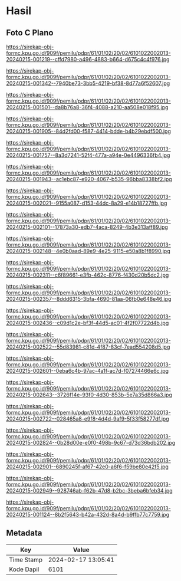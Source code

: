 # Hasil

## Foto C Plano

https://sirekap-obj-formc.kpu.go.id/909f/pemilu/pdpr/61/01/02/20/02/6101022002013-20240215-001219--cffd7980-a496-4883-b664-d675c4c4f976.jpg

https://sirekap-obj-formc.kpu.go.id/909f/pemilu/pdpr/61/01/02/20/02/6101022002013-20240215-001342--7940be73-3bb5-4219-bf38-8d77a6f52607.jpg

https://sirekap-obj-formc.kpu.go.id/909f/pemilu/pdpr/61/01/02/20/02/6101022002013-20240215-001501--da8b76a8-36f4-4088-a210-aa508e018f95.jpg

https://sirekap-obj-formc.kpu.go.id/909f/pemilu/pdpr/61/01/02/20/02/6101022002013-20240215-001905--84d2fd00-f587-4414-bdde-b4b29ebdf500.jpg

https://sirekap-obj-formc.kpu.go.id/909f/pemilu/pdpr/61/01/02/20/02/6101022002013-20240215-001757--8a3d7241-52f4-477a-a94e-0e4496336fb4.jpg

https://sirekap-obj-formc.kpu.go.id/909f/pemilu/pdpr/61/01/02/20/02/6101022002013-20240215-001943--ac1ebc87-e920-4067-b535-96bba8338bf2.jpg

https://sirekap-obj-formc.kpu.go.id/909f/pemilu/pdpr/61/01/02/20/02/6101022002013-20240215-002021--9155a087-d153-44dc-8a29-e14b18727ffb.jpg

https://sirekap-obj-formc.kpu.go.id/909f/pemilu/pdpr/61/01/02/20/02/6101022002013-20240215-002101--17873a30-edb7-4aca-8249-4b3e313aff89.jpg

https://sirekap-obj-formc.kpu.go.id/909f/pemilu/pdpr/61/01/02/20/02/6101022002013-20240215-002148--4e0b0aad-89e9-4e25-9115-e50a8b1f8990.jpg

https://sirekap-obj-formc.kpu.go.id/909f/pemilu/pdpr/61/01/02/20/02/6101022002013-20240215-002311--c6f89661-e3fb-462c-8776-f430d20b5dc2.jpg

https://sirekap-obj-formc.kpu.go.id/909f/pemilu/pdpr/61/01/02/20/02/6101022002013-20240215-002357--8ddd6315-3bfa-4690-81aa-06fb0e648e46.jpg

https://sirekap-obj-formc.kpu.go.id/909f/pemilu/pdpr/61/01/02/20/02/6101022002013-20240215-002436--c09d1c2e-bf3f-44d5-ac01-4f2f07722d4b.jpg

https://sirekap-obj-formc.kpu.go.id/909f/pemilu/pdpr/61/01/02/20/02/6101022002013-20240215-002522--55d83981-c81d-4f87-83cf-7ead554208d5.jpg

https://sirekap-obj-formc.kpu.go.id/909f/pemilu/pdpr/61/01/02/20/02/6101022002013-20240215-002601--0eba6c4b-97ac-4a1f-ac7d-f07274466e6c.jpg

https://sirekap-obj-formc.kpu.go.id/909f/pemilu/pdpr/61/01/02/20/02/6101022002013-20240215-002643--3726f14e-93f0-4d30-853b-5e7a35d866a3.jpg

https://sirekap-obj-formc.kpu.go.id/909f/pemilu/pdpr/61/01/02/20/02/6101022002013-20240215-002722--028465a8-e9f8-4d4d-9af9-5f33f58277df.jpg

https://sirekap-obj-formc.kpu.go.id/909f/pemilu/pdpr/61/01/02/20/02/6101022002013-20240215-002824--0b28d00e-e0f0-498b-9c67-d73d36bdb202.jpg

https://sirekap-obj-formc.kpu.go.id/909f/pemilu/pdpr/61/01/02/20/02/6101022002013-20240215-002901--6890245f-af67-42e0-a6f6-f59be80e42f5.jpg

https://sirekap-obj-formc.kpu.go.id/909f/pemilu/pdpr/61/01/02/20/02/6101022002013-20240215-002949--928746ab-f62b-47d8-b2bc-3beba6bfeb34.jpg

https://sirekap-obj-formc.kpu.go.id/909f/pemilu/pdpr/61/01/02/20/02/6101022002013-20240215-001124--8b2f5643-b42a-432d-8a4d-b9ffb77c7759.jpg


## Metadata

| Key        | Value               |
| ---------- | ------------------- |
| Time Stamp | 2024-02-17 13:05:41 |
| Kode Dapil | 6101                |



